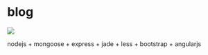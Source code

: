 # blog
<img src="https://api.travis-ci.org/franklioxygen/blog.svg?branch=master" />

nodejs
+
mongoose
+
express
+
jade
+
less
+
bootstrap
+
angularjs
